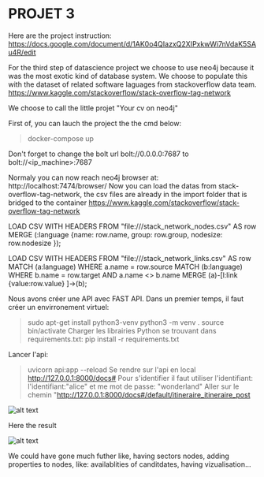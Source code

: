# PROJET 3

Here are the project instruction: 
 https://docs.google.com/document/d/1AK0o4QIazxQ2XIPxkwWi7nVdaK5SAu4R/edit

For the third step of datascience project we choose to use neo4j because it was the most exotic kind of database system. 
 We choose to populate this with the dataset of related software laguages from stackoverflow data team. 
https://www.kaggle.com/stackoverflow/stack-overflow-tag-network

We choose to call the little projet "Your cv on neo4j"

First of, you can lauch the project the the cmd below: 
>docker-compose up

Don't forget to change the bolt url bolt://0.0.0.0:7687 to  bolt://<ip_machine>:7687

Normaly you can now reach neo4j browser at: http://localhost:7474/browser/
Now you can load the datas from  stack-overflow-tag-network, the csv files are already in the import folder that is bridged to the container
https://www.kaggle.com/stackoverflow/stack-overflow-tag-network

LOAD CSV WITH HEADERS FROM "file:///stack_network_nodes.csv" AS row 
MERGE (:language {name: row.name, 
                    group: row.group, 
                    nodesize: row.nodesize });

LOAD CSV WITH HEADERS FROM "file:///stack_network_links.csv" AS row 
MATCH (a:language) WHERE a.name = row.source 
MATCH (b:language) WHERE b.name = row.target AND a.name <> b.name
MERGE (a)-[l:link {value:row.value} ]->(b);


Nous avons créer une API avec  FAST API. 
Dans un premier temps, il faut créer un envirronement virtuel: 
>sudo apt-get install python3-venv
>python3 -m venv .
>source bin/activate
Charger les librairies Python se trouvant dans requirements.txt:
> pip install -r requirements.txt

Lancer l'api:
> uvicorn api:app --reload
Se rendre sur l'api en local
>http://127.0.0.1:8000/docs#
Pour s'identifier il faut utiliser l'identifiant: 
>l'identifiant:"alice" et me mot de passe: "wonderland"
Aller sur le chemin 
>"http://127.0.0.1:8000/docs#/default/itineraire_itineraire_post


![alt text](https://github.com/IDRIMalek/Projet3/blob/main/example.png?raw=true)

Here the result

![alt text](https://github.com/IDRIMalek/Projet3/blob/main/example2.png?raw=true)

We could have gone much futher like, having sectors nodes, adding properties to nodes, like: availablities of canditdates, having vizualisation...